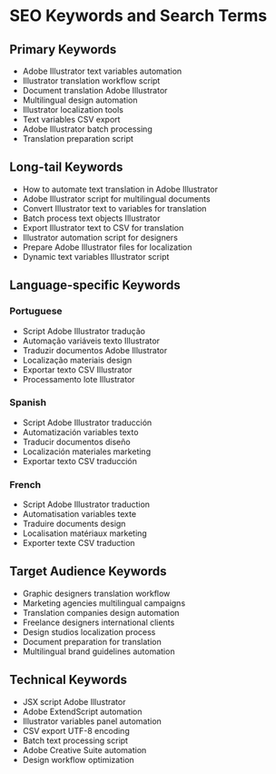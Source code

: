 # SEO Keywords and Search Terms

## Primary Keywords
- Adobe Illustrator text variables automation
- Illustrator translation workflow script
- Document translation Adobe Illustrator
- Multilingual design automation
- Illustrator localization tools
- Text variables CSV export
- Adobe Illustrator batch processing
- Translation preparation script

## Long-tail Keywords
- How to automate text translation in Adobe Illustrator
- Adobe Illustrator script for multilingual documents
- Convert Illustrator text to variables for translation
- Batch process text objects Illustrator
- Export Illustrator text to CSV for translation
- Illustrator automation script for designers
- Prepare Adobe Illustrator files for localization
- Dynamic text variables Illustrator script

## Language-specific Keywords
### Portuguese
- Script Adobe Illustrator tradução
- Automação variáveis texto Illustrator
- Traduzir documentos Adobe Illustrator
- Localização materiais design
- Exportar texto CSV Illustrator
- Processamento lote Illustrator

### Spanish  
- Script Adobe Illustrator traducción
- Automatización variables texto
- Traducir documentos diseño
- Localización materiales marketing
- Exportar texto CSV traducción

### French
- Script Adobe Illustrator traduction
- Automatisation variables texte
- Traduire documents design
- Localisation matériaux marketing
- Exporter texte CSV traduction

## Target Audience Keywords
- Graphic designers translation workflow
- Marketing agencies multilingual campaigns
- Translation companies design automation
- Freelance designers international clients
- Design studios localization process
- Document preparation for translation
- Multilingual brand guidelines automation

## Technical Keywords
- JSX script Adobe Illustrator
- Adobe ExtendScript automation
- Illustrator variables panel automation
- CSV export UTF-8 encoding
- Batch text processing script
- Adobe Creative Suite automation
- Design workflow optimization
